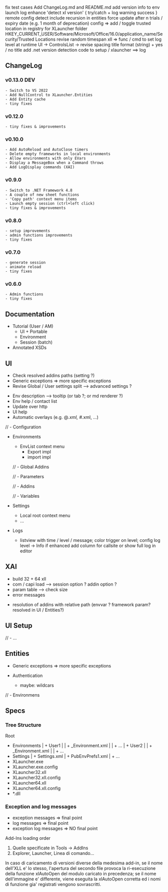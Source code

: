 fix test cases
Add ChangeLog.md and README.md
add version info to env launch log
enhance 'detect xl version' { try/catch + log warning success }
remote config
detect include recursion in entities
force update after n trials / expiry date (e.g. 1 month of deprecation)
config => add / toggle trusted location in registry for XLauncher folder
HKEY_CURRENT_USER/Software/Microsoft/Office/16.0/application_name/Security/Trusted Locations
revise random timespan
xll => func / cmd to set log level at runtime
UI -> ControlsList -> revise spacing
title format (string) + yes / no title
add .net version detection code to setup / xlauncher ==> log

##  ChangeLog  ##
  ### v0.13.0 DEV
    - Switch to VS 2022
    - Add NullControl to XLauncher.Entities
    - Add Entity cache
    - tiny fixes
  ### v0.12.0
    - tiny fixes & improvements
  ### v0.10.0
    - Add AutoReload and AutoClose timers
    - Delete empty frameworks in local environments
    - Allow environments with only EVars
    - Display a MessageBox when a Command throws
    - Add LogDisplay commands (XAI)
  ### v0.9.0
    - Switch to .NET Framework 4.8
    - A couple of new sheet functions
    - 'Copy path' context menu items
    - Launch empty session (ctrl+left click)
    - tiny fixes & improvements
  ### v0.8.0
    - setup improvements
    - admin functions improvements
    - tiny fixes
  ### v0.7.0
    - generate session
    - animate reload
    - tiny fixes
  ### v0.6.0
    - Admin functions
    - tiny fixes

##  Documentation  ##

  - Tutorial (User / AM)
    - UI + Portable
    - Environment
    - Session (batch)
  - Annotated XSDs


##  UI  ##

  - Check resolved addins paths (setting ?)
  - Generic exceptions => more specific exceptions
  - Revise Global / User settings split --> advanced settings ?

  + Env description --> tooltip (or tab ?; or md renderer ?)
  + Env help / contact list
  + Update over http
  + UI help
  + Automatic overlays (e.g. @*.xml, #*.xml, ...)

  // - Configuration

  - Environments

    - EnvList context menu
      - Export impl
      - import impl

    // - Global Addins

    // - Parameters

    // - Addins

    // - Variables

  - Settings
    - Local root context menu
    - ...

  - Logs
    - listview with time / level / message; color trigger on level; config log level -> Info
      if enhanced add column for callsite or show full log in editor


##  XAI  ##

  - build 32 + 64 xll
  - com / capi load --> session option ? addin option ?
  - param table --> check size
  - error messages
  + resolution of addins with relative path (envvar ? framework param? resolved in UI / Entities?)


##  UI Setup  ##

  // - ...


##  Entities  ##

  - Generic exceptions => more specific exceptions

  - Authentication
    + maybe: wildcars

  // - Environmens


## Specs ##

### Tree Structure ###
  Root
   + Environments
   |  + User1
   |  |  + _Environment.xml
   |  |  + ...
   |  + User2
   |  |  + _Environment.xml
   |  |  + ...
   + Settings
   |  + Settings.xml
   |  + PubEnvPrefs1.xml
   |  + ...
   + XLauncher.exe
   + XLauncher.exe.config
   + XLauncher32.xll
   + XLauncher32.xll.config
   + XLauncher64.xll
   + XLauncher64.xll.config
   + *.dll

### Exception and log messages ###
  - exception messages => final point
  - log messages => final point
  - exception log messages => NO final point


Add-Ins loading order
1) Quelle specificate in Tools -> AddIns
2) Explorer, Launcher, Linea di comando...

In caso di caricamento di versioni diverse della medesima add-in, se
il nome dell'XLL e' lo stesso, l'apertura del secondo file provoca
la ri-esecuzione della funzione xlAutoOpen del modulo caricato in
precedenza; se il nome dell'immagine e' differente, viene eseguita
la xlAutoOpen corretta ed i nomi di funzione gia' registrati vengono
sovrascritti.
